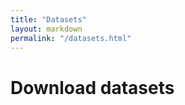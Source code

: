 ```yaml
---
title: "Datasets"
layout: markdown
permalink: "/datasets.html"
---
```


<div class = "pt-5"></div>

# Download datasets